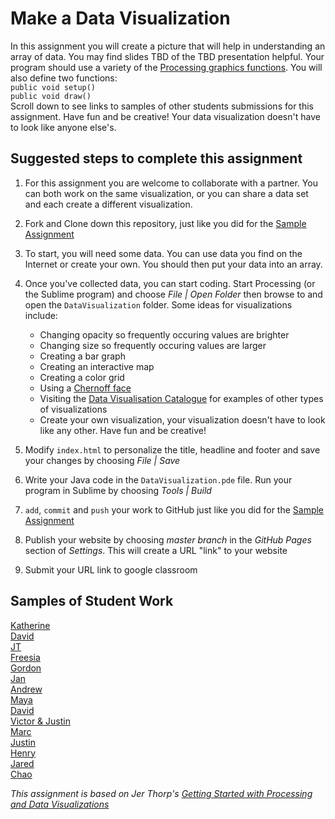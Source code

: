 # Make a Data Visualization
In this assignment you will create a picture that will help in understanding an array of data. You may find slides TBD of the TBD presentation helpful. Your program should use a variety of the [Processing graphics functions](https://processing.org/reference/). You will also define two functions:  
`public void setup()`  
`public void draw()`  
Scroll down to see links to samples of other students submissions for this assignment. Have fun and be creative! Your data visualization  doesn't have to look like anyone else's.

Suggested steps to complete this assignment
-------------------------------------------
1. For this assignment you are welcome to collaborate with a partner. You can both work on the same visualization, or you can share a data set and each create a different visualization.   

2. Fork and Clone down this repository, just like you did for the [Sample Assignment](https://github.com/APCSLowell/SampleAssignment)

1. To start, you will need some data. You can use data you find on the Internet or create your own. You should then put your data into an array.

2. Once you've collected data, you can start coding. Start Processing (or the Sublime program) and choose *File | Open Folder* then browse to and open the `DataVisualization` folder. Some ideas for visualizations include:
   - Changing opacity so frequently occuring values are brighter 
   - Changing size so frequently occuring values are larger
   - Creating a bar graph
   - Creating an interactive map
   - Creating a color grid
   - Using a [Chernoff face](https://en.wikipedia.org/wiki/Chernoff_face)
   - Visiting the [Data Visualisation Catalogue](https://datavizcatalogue.com/) for examples of other types of visualizations
   - Create your own visualization, your visualization doesn't have to look like any other. Have fun and be creative!
   


4. Modify `index.html` to personalize the title, headline and footer and save your changes by choosing *File | Save*
5. Write your Java code in the `DataVisualization.pde` file. Run your program in Sublime by choosing *Tools | Build*
6. `add`, `commit` and `push` your work to GitHub just like you did for the [Sample Assignment](https://github.com/APCSLowell/SampleAssignment)
7. Publish your website by choosing *master branch* in the *GitHub Pages* section of *Settings*. This will create a URL "link" to your website
8. Submit your URL link to google classroom

Samples of Student Work
-----------------------
[Katherine](Examples/KatherineViz.PNG)      
[David](Examples/DavidViz.PNG)   
[JT](Examples/JesusViz.PNG)   
[Freesia](Examples/FreesiaViz.PNG)   
[Gordon](Examples/GordonViz.PNG)   
[Jan](Examples/JanViz.PNG)   
[Andrew](Examples/AndrewViz.PNG)    
[Maya](Examples/MayaViz.PNG)     
[David](Examples/DavidVisual.PNG)   
[Victor & Justin](Examples/VictorViz.PNG)  
[Marc](Examples/MarcViz.PNG)   
[Justin](Examples/JustinViz.PNG)   
[Henry](Examples/HenryViz.PNG)   
[Jared](Examples/JaredViz.PNG)   
[Chao](Examples/ChaoViz.PNG)   

*This assignment is based on Jer Thorp's [Getting Started with Processing and Data Visualizations](http://blog.blprnt.com/blog/blprnt/your-random-numbers-getting-started-with-processing-and-data-visualization)*
